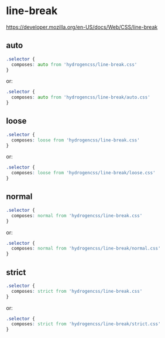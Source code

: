 # line-break

https://developer.mozilla.org/en-US/docs/Web/CSS/line-break

## auto
```css
.selector {
  composes: auto from 'hydrogencss/line-break.css'
}
```

or:
```css
.selector {
  composes: auto from 'hydrogencss/line-break/auto.css'
}
```

## loose
```css
.selector {
  composes: loose from 'hydrogencss/line-break.css'
}
```

or:
```css
.selector {
  composes: loose from 'hydrogencss/line-break/loose.css'
}
```

## normal
```css
.selector {
  composes: normal from 'hydrogencss/line-break.css'
}
```

or:
```css
.selector {
  composes: normal from 'hydrogencss/line-break/normal.css'
}
```

## strict
```css
.selector {
  composes: strict from 'hydrogencss/line-break.css'
}
```

or:
```css
.selector {
  composes: strict from 'hydrogencss/line-break/strict.css'
}
```

